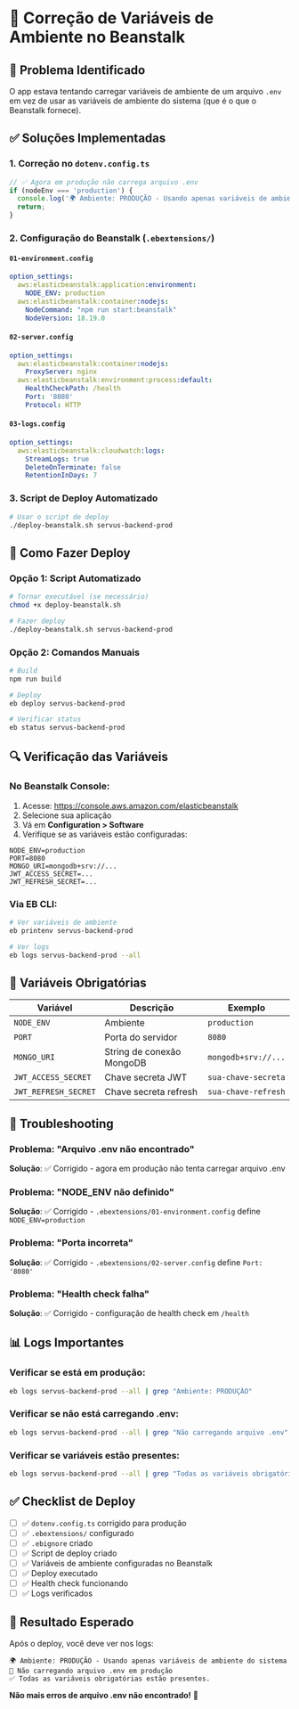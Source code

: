 # 🔧 Correção de Variáveis de Ambiente no Beanstalk

## 🎯 Problema Identificado

O app estava tentando carregar variáveis de ambiente de um arquivo `.env` em vez de usar as variáveis de ambiente do sistema (que é o que o Beanstalk fornece).

## ✅ Soluções Implementadas

### 1. **Correção no `dotenv.config.ts`**

```typescript
// ✅ Agora em produção não carrega arquivo .env
if (nodeEnv === 'production') {
  console.log('🌍 Ambiente: PRODUÇÃO - Usando apenas variáveis de ambiente do sistema');
  return;
}
```

### 2. **Configuração do Beanstalk (`.ebextensions/`)**

#### `01-environment.config`
```yaml
option_settings:
  aws:elasticbeanstalk:application:environment:
    NODE_ENV: production
  aws:elasticbeanstalk:container:nodejs:
    NodeCommand: "npm run start:beanstalk"
    NodeVersion: 18.19.0
```

#### `02-server.config`
```yaml
option_settings:
  aws:elasticbeanstalk:container:nodejs:
    ProxyServer: nginx
  aws:elasticbeanstalk:environment:process:default:
    HealthCheckPath: /health
    Port: '8080'
    Protocol: HTTP
```

#### `03-logs.config`
```yaml
option_settings:
  aws:elasticbeanstalk:cloudwatch:logs:
    StreamLogs: true
    DeleteOnTerminate: false
    RetentionInDays: 7
```

### 3. **Script de Deploy Automatizado**

```bash
# Usar o script de deploy
./deploy-beanstalk.sh servus-backend-prod
```

## 🚀 Como Fazer Deploy

### Opção 1: Script Automatizado
```bash
# Tornar executável (se necessário)
chmod +x deploy-beanstalk.sh

# Fazer deploy
./deploy-beanstalk.sh servus-backend-prod
```

### Opção 2: Comandos Manuais
```bash
# Build
npm run build

# Deploy
eb deploy servus-backend-prod

# Verificar status
eb status servus-backend-prod
```

## 🔍 Verificação das Variáveis

### No Beanstalk Console:
1. Acesse: https://console.aws.amazon.com/elasticbeanstalk
2. Selecione sua aplicação
3. Vá em **Configuration > Software**
4. Verifique se as variáveis estão configuradas:

```
NODE_ENV=production
PORT=8080
MONGO_URI=mongodb+srv://...
JWT_ACCESS_SECRET=...
JWT_REFRESH_SECRET=...
```

### Via EB CLI:
```bash
# Ver variáveis de ambiente
eb printenv servus-backend-prod

# Ver logs
eb logs servus-backend-prod --all
```

## 🎯 Variáveis Obrigatórias

| Variável | Descrição | Exemplo |
|----------|-----------|---------|
| `NODE_ENV` | Ambiente | `production` |
| `PORT` | Porta do servidor | `8080` |
| `MONGO_URI` | String de conexão MongoDB | `mongodb+srv://...` |
| `JWT_ACCESS_SECRET` | Chave secreta JWT | `sua-chave-secreta` |
| `JWT_REFRESH_SECRET` | Chave secreta refresh | `sua-chave-refresh` |

## 🔧 Troubleshooting

### Problema: "Arquivo .env não encontrado"
**Solução**: ✅ Corrigido - agora em produção não tenta carregar arquivo .env

### Problema: "NODE_ENV não definido"
**Solução**: ✅ Corrigido - `.ebextensions/01-environment.config` define `NODE_ENV=production`

### Problema: "Porta incorreta"
**Solução**: ✅ Corrigido - `.ebextensions/02-server.config` define `Port: '8080'`

### Problema: "Health check falha"
**Solução**: ✅ Corrigido - configuração de health check em `/health`

## 📊 Logs Importantes

### Verificar se está em produção:
```bash
eb logs servus-backend-prod --all | grep "Ambiente: PRODUÇÃO"
```

### Verificar se não está carregando .env:
```bash
eb logs servus-backend-prod --all | grep "Não carregando arquivo .env"
```

### Verificar se variáveis estão presentes:
```bash
eb logs servus-backend-prod --all | grep "Todas as variáveis obrigatórias estão presentes"
```

## ✅ Checklist de Deploy

- [ ] ✅ `dotenv.config.ts` corrigido para produção
- [ ] ✅ `.ebextensions/` configurado
- [ ] ✅ `.ebignore` criado
- [ ] ✅ Script de deploy criado
- [ ] ✅ Variáveis de ambiente configuradas no Beanstalk
- [ ] ✅ Deploy executado
- [ ] ✅ Health check funcionando
- [ ] ✅ Logs verificados

## 🎉 Resultado Esperado

Após o deploy, você deve ver nos logs:

```
🌍 Ambiente: PRODUÇÃO - Usando apenas variáveis de ambiente do sistema
📁 Não carregando arquivo .env em produção
✅ Todas as variáveis obrigatórias estão presentes.
```

**Não mais erros de arquivo .env não encontrado!** 🚀
